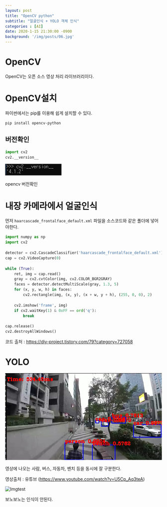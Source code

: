 ```yaml
---
layout: post
title: "OpenCV python"
subtitle: "얼굴인식 + YOLO 객체 인식"
categories : [AI]
date: 2020-1-15 21:30:00 -0900
background: '/img/posts/06.jpg'
---
```



# OpenCV
 OpenCV는 오픈 소스 영상 처리 라이브러리이다.

# OpenCV설치
 파이썬에서는 pip를 이용해 쉽게 설치할 수 있다.
 ```
 pip install opencv-python
 ```

## 버전확인
``` python
import cv2
cv2.__version__
```

![버전확인](https://github.com/leeseho/leeseho.github.io/blob/master/_posts/images/2020-01-16-16-28-30.png?raw=true)

opencv 버전확인

# 내장 카메라에서 얼굴인식
먼저 `haarcascade_frontalface_default.xml` 파일을 소스코드와 같은 폴더에 넣어야한다.

``` python
import numpy as np
import cv2
 
detector = cv2.CascadeClassifier('haarcascade_frontalface_default.xml')
cap = cv2.VideoCapture(0) 
 
while (True):
    ret, img = cap.read()
    gray = cv2.cvtColor(img, cv2.COLOR_BGR2GRAY)
    faces = detector.detectMultiScale(gray, 1.3, 5)
    for (x, y, w, h) in faces:
        cv2.rectangle(img, (x, y), (x + w, y + h), (255, 0, 0), 2)
 
    cv2.imshow('frame', img)
    if cv2.waitKey(1) & 0xFF == ord('q'):
        break
 
cap.release()
cv2.destroyAllWindows()
```
코드 출처 : https://diy-project.tistory.com/79?category=727058


# YOLO
![객체인식](https://github.com/leeseho/leeseho.github.io/blob/master/_posts/images/2020-01-16-10-02-41.png?raw=true)

영상에 나오는 사람, 버스, 자동차, 벤치 등을 동시에 잘 구분한다.

영상출처 : 유튜브 (https://www.youtube.com/watch?v=U5Cp_Aq3teA)



![Imgtest](https://mblogthumb-phinf.pstatic.net/MjAxODA1MjhfMTA0/MDAxNTI3NDg3MTczOTY5.C2eXPMwTXPN7mN6rhXpLrbLAu36fyR7JDr3Ym8URGl8g.97dxz-n9zjbzgv8KbhDwrICDNbNierqWueC0aRsfgjIg.JPEG.ehfkdl8989/KakaoTalk_Moim_4UjmLsR1AohJhEmSqqNZkX7uHKU0kp.jpg?type=w800)

 보노보노는 인식이 안된다.